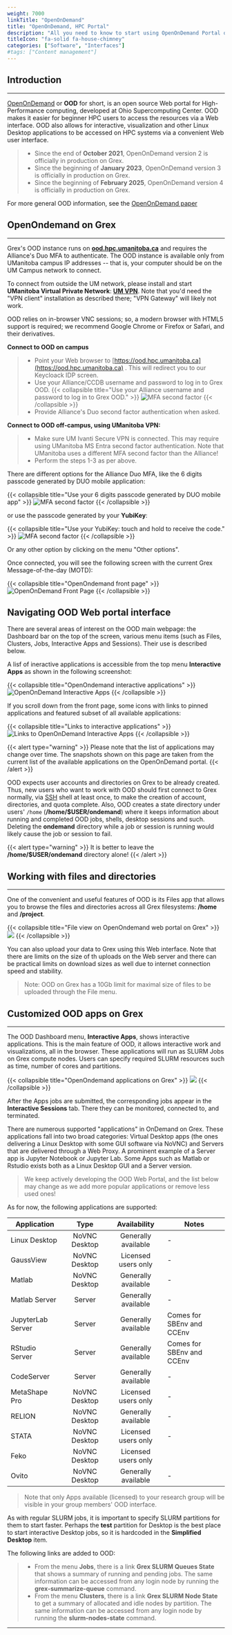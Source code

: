 ```yaml
---
weight: 7000
linkTitle: "OpenOnDemand"
title: "OpenOnDemand, HPC Portal"
description: "All you need to know to start using OpenOnDemand Portal on Grex."
titleIcon: "fa-solid fa-house-chimney"
categories: ["Software", "Interfaces"]
#tags: ["Content management"]
---
```


## Introduction
---

[OpenOnDemand](https://openondemand.org/ "OpenOnDemand") or __OOD__ for short, is an open source Web portal for High-Performance computing, developed at Ohio Supercomputing Center. OOD makes it easier for beginner HPC users to access the resources via a Web interface. OOD also allows for interactive, visualization and other Linux Desktop applications to be accessed on HPC systems via a convenient Web user interface.

> * Since the end of __October 2021__, OpenOnDemand version 2 is officially in production on Grex.
> * Since the beginning of __January 2023__, OpenOnDemand version 3 is officially in production on Grex.
> * Since the beginning of __February 2025__, OpenOnDemand version 4 is officially in production on Grex.

For more general OOD information, see the [OpenOnDemand paper](https://joss.theoj.org/papers/10.21105/joss.00622 "OpenOnDemand Paper")

## OpenOndemand on Grex 
---

Grex's OOD instance runs on [**ood.hpc.umanitoba.ca**](https://ood.hpc.umanitoba.ca "Grex OOD") and requires the Alliance's Duo MFA to authenticate. The OOD instance is available only from UManitoba campus IP addresses -- that is, your computer should be on the UM Campus network to connect. 

To connect from outside the UM network, please install and start __UManitoba Virtual Private Network__: [__UM VPN__](https://umanitoba.ca/information-services-technology/my-security/vpn-support "UofM VPN"). Note that you'd need the "VPN client" installation as described there; "VPN Gateway" will likely not work.

OOD relies on in-browser VNC sessions; so, a modern browser with HTML5 support is required; we recommend Google Chrome or Firefox or Safari, and their derivatives.

**Connect to OOD on campus**

> * Point your Web browser to [https://ood.hpc.umanitoba.ca](https://ood.hpc.umanitoba.ca) . This will redirect you to our Keycloack IDP screen.
> * Use your Alliance/CCDB username and password to log in to Grex OOD.
{{< collapsible title="Use your Alliance username and password to log in to Grex OOD." >}}
![MFA second factor](/globus/grex-keycloak.png)
{{< /collapsible >}}
> * Provide Alliance's Duo second factor authentication when asked.

**Connect to OOD off-campus, using UManitoba VPN:**

> * Make sure UM Ivanti Secure VPN is connected. This may require using UManitoba MS Entra second factor authentication. Note that UManitoba uses a different MFA second factor than the Alliance! 
> * Perform the steps 1-3 as per above.

There are different options for the Alliance Duo MFA, like the 6 digits passcode generated by DUO mobile application:
 
{{< collapsible title="Use your 6 digits passcode generated by DUO mobile app" >}}
![MFA second factor](/mfa/mfa-duo-passcode.png)
{{< /collapsible >}}

or use the passcode generated by your __YubiKey__:

{{< collapsible title="Use your YubiKey: touch and hold to receive the code." >}}
![MFA second factor](/mfa/mfa-ubikey-passcode.png)
{{< /collapsible >}}

Or any other option by clicking on the menu "Other options".

Once connected, you will see the following screen with the current Grex Message-of-the-day (MOTD):

{{< collapsible title="OpenOndemand front page" >}}
![OpenOnDemand Front Page](/ood/frontpage.png)
{{< /collapsible >}}

## Navigating OOD Web portal interface

There are several areas of interest on the OOD main webpage: the Dashboard bar on the top of the screen, various menu items (such as Files, Clusters, Jobs, Interactive Apps and Sessions). Their use is described below.

A lisf of ineractive applications is accessible from the top menu __Interactive Apps__ as shown in the following screenshot:

{{< collapsible title="OpenOndemand interactive applications" >}}
![OpenOnDemand Interactive Apps](/ood/interactive-apps0.png)
{{< /collapsible >}}

If you scroll down from the front page, some icons with links to pinned applications and featured subset of all available applications:

{{< collapsible title="Links to interactive applications" >}}
![Links to OpenOnDemand Interactive Apps](/ood/interactive-apps1.png)
{{< /collapsible >}}

{{< alert type="warning" >}}
Please note that the list of applications may change over time. The snapshots shown on this page are taken from the current list of the available applications on the OpenOnDemand portal.
{{< /alert >}}

OOD expects user accounts and directories on Grex to be already created. Thus, new users who want to work with OOD should first connect to Grex normally, via [SSH](connecting/ssh) shell at least once, to make the creation of account, directories, and quota complete. Also, OOD creates a state directory under users' ``/home`` (__/home/$USER/ondemand__) where it keeps information about running and completed OOD jobs, shells, desktop sessions and such. Deleting the __ondemand__ directory while a job or session is running would likely cause the job or session to fail.

{{< alert type="warning" >}}
It is better to leave the __/home/$USER/ondemand__ directory alone!
{{< /alert >}}

## Working with files and directories
---

One of the convenient and useful features of OOD is its Files app that allows you to browse the files and directories
across all Grex filesystems: __/home__ and __/project__. 

{{< collapsible title="File view on OpenOndemand web portal on Grex" >}}
![](/ood/files.png)
{{< /collapsible >}}

You can also upload your data to Grex using this Web interface. Note that there are limits on the size of th uploads on the Web server and there can be practical limits on download sizes as well due to internet connection speed and stability.

> Note: OOD on Grex has a 10Gb limit for maximal size of files to be uploaded through the File menu.

## Customized OOD apps on Grex
---

The OOD Dashboard menu, __Interactive Apps__, shows interactive applications. This is the main feature of OOD, it allows interactive work and visualizations, all in the browser. These applications will run as SLURM Jobs on Grex compute nodes. Users can specify required SLURM resources such as time, number of cores and partitions.

{{< collapsible title="OpenOndemand applications on Grex" >}}
![](/ood/applications.png)
{{< /collapsible >}}

After the Apps jobs are submitted, the corresponding jobs appear in the __Interactive Sessions__ tab. There they can be monitored, connected to, and terminated.

There are numerous supported "applications" in OnDemand on Grex. These applications fall into two broad categories: Virtual Desktop apps (the ones delivering a Linux Desktop with some GUI software via NoVNC) and Servers that are delivered through a Web Proxy. A prominent example of a Server app is Jupyter Notebook or Jupyter Lab. Some Apps such as Matlab or Rstudio exists both as a Linux Desktop GUI and a Server version.

>We keep actively developing the OOD Web Portal, and the list below may change as we add more popular applications or remove less used ones!

As for now, the following applications are supported:

| Application | Type | Availability | Notes|
|-----| :-----------:|:-----------:|-----------|
| Linux Desktop | NoVNC Desktop | Generally available | - |
| GaussView  | NoVNC Desktop | Licensed users only | - |
| Matlab |  NoVNC Desktop | Generally available | - | 
| Matlab Server | Server  | Generally available | - |
| JupyterLab Server | Server | Generally available | Comes for SBEnv and CCEnv | - | 
| RStudio Server| Server | Generally available |  Comes for SBEnv and CCEnv | - |
| CodeServer| Server | Generally available | - |
| MetaShape Pro | NoVNC Desktop | Licensed users only | - |
| RELION | NoVNC Desktop | Generally available | - |
| STATA | NoVNC Desktop | Licensed users only | - |
| Feko | NoVNC Desktop | Licensed users only | | - | 
| Ovito | NoVNC Desktop | Generally available | - | 

> Note that only Apps available (licensed) to your research group will be visible in your group members' OOD interface.

As with regular SLURM jobs, it is important to specify SLURM partitions for them to start faster. Perhaps the __test__ partition for Desktop is the best place to start interactive Desktop jobs, so it is hardcoded in the __Simplified Desktop__ item.

The following links are added to OOD:

> - From the menu __Jobs__, there is a link __Grex SLURM Queues State__ that shows a summary of running and pending jobs. The same information can be accessed from any login node by running the __grex-summarize-queue__ command.
> - From the menu __Clusters__, there is a link __Grex SLURM Node State__ to get a summary of allocated and idle nodes by partition. The same information can be accessed from any login node by running the __slurm-nodes-state__ command.
 
---

<!-- {{< treeview display="tree" />}} -->

<!-- Changes and update:

* Last reviewed on: Apr 29, 2024. 
-->
